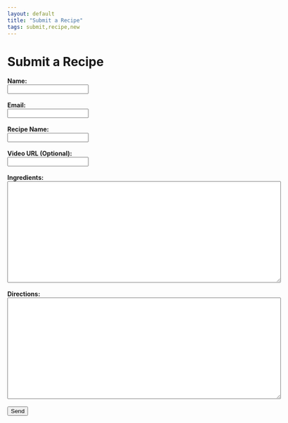 ```yaml
---
layout: default
title: "Submit a Recipe"
tags: submit,recipe,new
---
```

<html>
  <head>
  </head>
  <body>
    <h1>Submit a Recipe</h1>
    <form id="submitRecipe" action="https://formspree.io/craig.willett@gmail.com" method="POST">
      <input type="hidden" name="_subject" id="_subject" value="TDC New Recipe">
      <b>Name:</b><br/>
      <input type="text" name="Name" required><br/><br/>
      <b>Email:</b><br/>
      <input type="email" name="_replyto" required><br/><br/>
      <b>Recipe Name:</b><br/>
      <input type="text" name="RecipeName" required><br/><br/>
      <b>Video URL (Optional):</b><br/>
      <input type="text" name="VideoUrl"><br/><br/>
      <b>Ingredients:</b><br/>
      <textarea rows="15" cols="75" name="Ingredients" required></textarea><br/><br/>
      <b>Directions:</b><br/>
      <textarea rows="15" cols="75" name="Directions" required></textarea><br/><br/>
      <input type="submit" value="Send">
  </form>
  </body>
</html>
